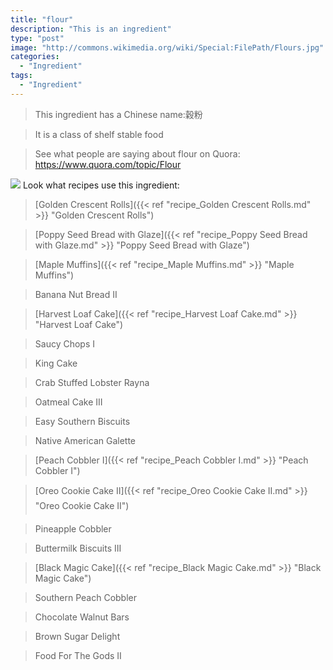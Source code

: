 ```yaml
---
title: "flour"
description: "This is an ingredient"
type: "post"
image: "http://commons.wikimedia.org/wiki/Special:FilePath/Flours.jpg"
categories: 
  - "Ingredient"
tags: 
  - "Ingredient"
---
```



>This ingredient has a Chinese name:穀粉

> It is a class of shelf stable food

> See what people are saying about flour on Quora:
https://www.quora.com/topic/Flour

![](../images/ingredient.jpg)
Look what recipes use this ingredient:

> [Golden Crescent Rolls]({{< ref "recipe_Golden Crescent Rolls.md" >}} "Golden Crescent Rolls")

> [Poppy Seed Bread with Glaze]({{< ref "recipe_Poppy Seed Bread with Glaze.md" >}} "Poppy Seed Bread with Glaze")

> [Maple Muffins]({{< ref "recipe_Maple Muffins.md" >}} "Maple Muffins")

> Banana Nut Bread II

> [Harvest Loaf Cake]({{< ref "recipe_Harvest Loaf Cake.md" >}} "Harvest Loaf Cake")

> Saucy Chops I

> King Cake

> Crab Stuffed Lobster Rayna

> Oatmeal Cake III

> Easy Southern Biscuits

> Native American Galette

> [Peach Cobbler I]({{< ref "recipe_Peach Cobbler I.md" >}} "Peach Cobbler I")

> [Oreo Cookie Cake II]({{< ref "recipe_Oreo Cookie Cake II.md" >}} "Oreo Cookie Cake II")

> Pineapple Cobbler

> Buttermilk Biscuits III

> [Black Magic Cake]({{< ref "recipe_Black Magic Cake.md" >}} "Black Magic Cake")

> Southern Peach Cobbler

> Chocolate Walnut Bars

> Brown Sugar Delight

> Food For The Gods II

